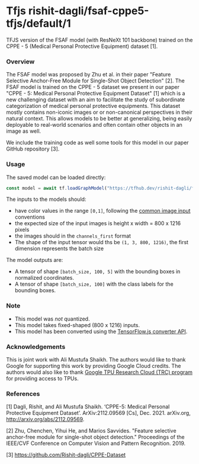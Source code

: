# Tfjs rishit-dagli/fsaf-cppe5-tfjs/default/1
TFJS version of the FSAF model (with ResNeXt 101 backbone) trained on the CPPE - 5 (Medical Personal Protective Equipment) dataset [1].

<!-- parent-model: rishit-dagli/fsaf-cppe5-tfjs/1 -->
<!-- asset-path: https://storage.googleapis.com/cppe-5/trained_models/fsaf/tfjs/fsaf_tfjs.tar.gz -->

### Overview
The FSAF model was proposed by Zhu et al. in their paper "Feature Selective Anchor-Free Module for Single-Shot Object Detection" [2]. The FSAF model is trained on the CPPE - 5 dataset we present in our paper "CPPE - 5: Medical Personal Protective Equipment Dataset" [1] which is a new challenging dataset with an aim to facilitate the study of subordinate categorization of medical personal protective equipments. This dataset mostly contains non-iconic images or or non-canonical perspectives in their natural context. This allows models to be better at generalizing, being easily deployable to real-world scenarios and often contain other objects in an image as well.

We include the training code as well some tools for this model in our paper GitHub repository [3].

### Usage
The saved model can be loaded directly:

```js
const model = await tf.loadGraphModel("https://tfhub.dev/rishit-dagli/fsaf-cppe5/default/tfjs/1")
```

The inputs to the models should:

- have color values in the range `[0,1]`, following the [common image input](https://www.tensorflow.org/hub/common_signatures/images#input) conventions
- the expected size of the input images is height x width = 800 x 1216 pixels
- the images should in the `channels_first` format
- The shape of the input tensor would ths be `(1, 3, 800, 1216)`, the first dimension represents the batch size

The model outputs are:

- A tensor of shape `[batch_size, 100, 5]` with the bounding boxes in normalized coordinates.
- A tensor of shape `[batch_size, 100]` with the class labels for the bounding boxes.

### Note

- This model was _not_ quantized.
- This model takes fixed-shaped (800 x 1216) inputs.
- This model has been converted using the [TensorFlow.js converter API](https://www.tensorflow.org/js/guide/conversion).

### Acknowledgements

This is joint work with Ali Mustufa Shaikh. The authors would like to thank Google for supporting this work by providing Google Cloud credits. The authors would also like to thank [Google TPU Research Cloud (TRC) program](https://sites.research.google/trc) for providing access to TPUs.

### References

[1] Dagli, Rishit, and Ali Mustufa Shaikh. ‘CPPE-5: Medical Personal Protective Equipment Dataset’. ArXiv:2112.09569 [Cs], Dec. 2021. arXiv.org, http://arxiv.org/abs/2112.09569.

[2] Zhu, Chenchen, Yihui He, and Marios Savvides. "Feature selective anchor-free module for single-shot object detection." Proceedings of the IEEE/CVF Conference on Computer Vision and Pattern Recognition. 2019.

[3] https://github.com/Rishit-dagli/CPPE-Dataset